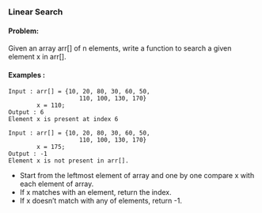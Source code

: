 ### Linear Search

#### Problem: 
Given an array arr[] of n elements, write a function to search a given element x in arr[].

#### Examples :

    Input : arr[] = {10, 20, 80, 30, 60, 50, 
                        110, 100, 130, 170}
            x = 110;
    Output : 6
    Element x is present at index 6

    Input : arr[] = {10, 20, 80, 30, 60, 50, 
                        110, 100, 130, 170}
            x = 175;
    Output : -1
    Element x is not present in arr[].

- Start from the leftmost element of array and one by one compare x with each element of array.
- If x matches with an element, return the index.
- If x doesn’t match with any of elements, return -1.
